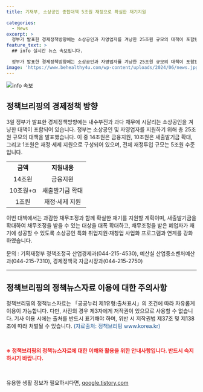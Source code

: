 ```yaml
---
title: 기재부, 소상공인 종합대책 5조원 재정으로 확실한 재기지원

categories:
  - News
excerpt: >
  정부가 발표한 경제정책방향에는 소상공인과 자영업자를 겨냥한 25조원 규모의 대책이 포함됐다. 이 대책은 금융지원, 새출발기금 확대, 재정·세제 지원 등으로 구성돼 있으며, 과감한 채무조정과 함께 확실한 재기를 지원하는 방향으로 진행된다. 특히, 소상공인 특화 취업지원과 재창업 사업화 프로그램을 강화하여 폐업자의 재기를 지원한다. (150자)
feature_text: >
  ## info 실시간 뉴스 속보입니다.

  정부가 발표한 경제정책방향에는 소상공인과 자영업자를 겨냥한 25조원 규모의 대책이 포함됐다. 이 대책은 금융지원, 새출발기금 확대, 재정·세제 지원 등으로 구성돼 있으며, 과감한 채무조정과 함께 확실한 재기를 지원하는 방향으로 진행된다. 특히, 소상공인 특화 취업지원과 재창업 사업화 프로그램을 강화하여 폐업자의 재기를 지원한다. (150자)
image: 'https://www.behealthy4u.com/wp-content/uploads/2024/06/news.jpg'
---
```


<p><img src="https://www.behealthy4u.com/wp-content/uploads/2024/06/news.jpg" alt="info 속보" /></p>

<h2 data-ke-size="size26">정책브리핑의 경제정책 방향</h2>

<p data-ke-size="size16">3일 정부가 발표한 경제정책방향에는 내수부진과 과다 채무에 시달리는 소상공인을 겨냥한 대책이 포함되어 있습니다. 정부는 소상공인 및 자영업자를 지원하기 위해 총 25조원 규모의 대책을 발표했습니다. 이 중 14조원은 금융지원, 10조원은 새출발기금 확대, 그리고 1조원은 재정·세제 지원으로 구성되어 있으며, 전체 재정투입 규모는 5조원 수준입니다.</p>

<table>
  <tr>
    <td style="text-align: center; height: 17px;"><b>금액</b></td>
    <td style="text-align: center; height: 17px;"><b>지원내용</b></td>
  </tr>
  <tr>
    <td style="text-align: center; height: 17px;">14조원</td>
    <td style="text-align: center; height: 17px;">금융지원</td>
  </tr>
  <tr>
    <td style="text-align: center; height: 17px;">10조원+α</td>
    <td style="text-align: center; height: 17px;">새출발기금 확대</td>
  </tr>
  <tr>
    <td style="text-align: center; height: 17px;">1조원</td>
    <td style="text-align: center; height: 17px;">재정·세제 지원</td>
  </tr>
</table>

<p data-ke-size="size16">이번 대책에서는 과감한 채무조정과 함께 확실한 재기를 지원할 계획이며, 새출발기금을 확대하여 채무조정을 받을 수 있는 대상을 대폭 확대하고, 채무조정을 받은 폐업자가 재기에 성공할 수 있도록 소상공인 특화 취업지원·재창업 사업화 프로그램과 연계를 강화하였습니다.</p>

<p data-ke-size="size16">문의 : 기획재정부 정책조정국 산업경제과(044-215-4530), 예산실 산업중소벤처예산과(044-215-7310), 경제정책국 자금시장과(044-215-2750)</p>

<hr>

<h2 data-ke-size="size26">정책브리핑의 정책뉴스자료 이용에 대한 주의사항</h2>

<p data-ke-size="size16">정책브리핑의 정책뉴스자료는 「공공누리 제1유형:출처표시」의 조건에 따라 자유롭게 이용이 가능합니다. 다만, 사진의 경우 제3자에게 저작권이 있으므로 사용할 수 없습니다. 기사 이용 시에는 출처를 반드시 표기해야 하며, 위반 시 저작권법 제37조 및 제138조에 따라 처벌될 수 있습니다. <span style="color: #1a5490;">(자료출처: 정책브리핑 www.korea.kr)</span></p>

<p data-ke-size="size16">&nbsp;</p>

<p><b><span style="color: #ee2323;">※ 정책브리핑의 정책뉴스자료에 대한 이해와 활용을 위한 안내사항입니다. 반드시 숙지하시기 바랍니다.</span></b></p>

<p data-ke-size="size16">&nbsp;</p>
유용한 생활 정보가 필요하시다면, <a href="https://qoogle.tistory.com" rel="dofollow">qoogle.tistory.com</a>


